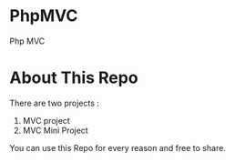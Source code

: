 # PhpMVC
Php MVC 
# About This Repo
There are two projects :
<Ol>
<li>MVC project</li>
<li>MVC Mini Project</li>
</ol>

You can use this Repo for every reason and free to share.
